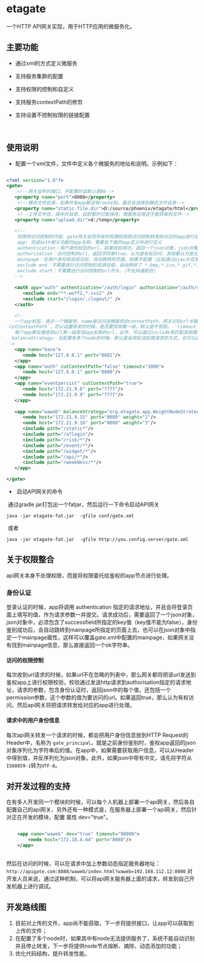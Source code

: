 # etagate
一个HTTP API网关实现，用于HTTP应用的微服务化。




## 主要功能

+ 通过xml的方式定义微服务

+ 支持服务集群的配置

+ 支持权限的控制和自定义

+ 支持服务contextPath的修剪

+ 支持设置不控制权限的链接配置

  ​


## 使用说明

+ 配置一个xml文件，文件中定义各个微服务的地址和说明。示例如下：

```xml

<?xml version="1.0"?>
<gate>
    <!--网关监听的端口，不配置的话默认是80-->
   <property name="port">8088</property>
    <!--静态文件目录，如果所有app都没有route到，最后会选择到静态文件目录--> 
   <property name="static.file.dir">D:/source/phoenix/etagate/html</property> 
    <!--上传文件后，保存的目录，目前暂时只能保存，微服务应用还不能获取到文件-->
   <property name="upload.dir">d:/temp</property>
   
   <!--
    权限和访问控制的内容，gate网关会将所有的权限校验和访问控制转发给对应的app进行处理
    app: 完成auth相关功能的app名称，需要在下面的app定义中进行定义
    authentication：用户身份校验的url，如果校验成功，返回一个json对象，json对象中存在successfield字段，就会认为校验通过，返回空或者返回的json中没有successfield字段，会认为不通过
    authorisation：访问控制的url，返回字符串true，认为是有权访问，其他都认为是无权访问
    mainpage：在用户身份校验成功后，自动跳转的页面，如果不配置（比如通过ajax方式发起的请求），直接返回ok字符串
    exclude end：不需要进行访问控制的资源后缀，自动排除了 *.bmp,*.ico,*.gif,*.jpg,*.png,*.woff,*.css,*.js 等文件
    exclude start：不需要进行访问控制的url开头，（不支持通配符）
   -->
 
   <auth app="auth" authentication="/auth/login" authorisation="/auth/checkPermission" mainpage= "/auth/mainpage" successfield="userid">
      <exclude end="**.woff2,*.css2" />
      <exclude start="/login/,/logout/" />
   </auth>

   <!--
   一个app标签，表示一个微服务，name是访问该微服务的contextPath，网关识别url中第一级，将其作为微服务的名称，相应的转发给该服务进行处理。通过配置
`cutContextPath`，可以设置转发的时候，是否要剪除第一级，默认是不剪除。 `timeout`表示转发请求时候的超时时间，默认值为5000。
   每个app都会接收到url第一级是该app名称的url，此外，可以通过include来匹配其他路径，支持通配符和正则表达式
  balanceStrategy: 当配置有多个node的时候，默认是采用轮流处理请求的方式，也可以通过配置一个NodeStragegy实现，来指定对请求处理的逻辑，目前系统还提供一个WeightNodeStrategy实现，可以通过node节点指定的weight来分发请求。
-->
   <app name="base">
      <node host="127.0.0.1" port="8082"/>
   </app>
   <app name="auth" cutContextPath="false" timeout="3000">
      <node host="127.0.0.1" port="8080"/>
   </app>
   <app name="eventpersist" cutContextPath="true">
      <node host="172.21.9.8" port="7777"/>
      <node host="172.21.9.9" port="7777"/>
   </app>      
  
   <app name="waweb" balanceStrategy="org.etagate.app.WeightNodeStrategy">
      <node host="172.21.9.15" port="8080" weight="1"/>
      <node host="172.21.9.16" port="8080" weight="3"/>
      <include path="/static*"/>
      <include path="/a?login"/>
      <include path="/risk/*"/>
      <include path="/event/*"/>
      <include path="/widget/*"/>
      <include path="/api/*"/>
      <include path="/weakNess/*"/>
   </app>

</gate>
```

+  启动API网关的命令

  通过gradle jar打包出一个fatjar，然后运行一下命令启动API网关

  `java -jar etagate-fat.jar  -gfile conf/gate.xml`
  
  或者
  
  `java -jar etagate-fat.jar  -gfile http://you.config.server/gate.xml`



## 关于权限整合

api网关本身不处理权限，而是将权限委托给鉴权的app节点进行处理。

### 身份认证
登录认证的时候，app将调用 authentication 指定的请求地址，并且会将登录页面上填写的值，作为请求参数一并提交。请求成功后，需要返回了一个json对象，json对象中，必须包含了successfield所指定的key值（key值不能为false），身份鉴别成功后，会自动跳转到mainpage所指定的页面上去，也可以在json对象中指定一个mainpage属性，这样可以覆盖gate.xml中配置的mainpage，如果网关没有找到mainpage信息，那么直接返回一个ok字符串。

#### 访问的权限控制
每次收到url请求的时候，如果url不在忽略的列表中，那么网关都将把该url发送到鉴权app上进行权限校验，校验通过发送http请求到authorisation指定的请求地址，请求的参数，包含身份认证时，返回json中的每个值，还包括一个permission参数，这个参数的值为要访问的url。如果返回true，那么认为有权访问，然后api网关将把请求转发给对应的app进行处理。

#### 请求中的用户身份信息
每次api网关转发一个请求的时候，都会把用户身份信息放到HTTP Request的Header中，名称为 `gate_principal`，就是之前身份鉴别时，鉴权app返回的json对象序列化为字符串后的值。在app中，如果需要获取用户信息，可以从Header中得到值，并反序列化为json对象。此外，如果json中带有中文，请先将字符从`ISO8859-1`转为`UTF-8`。


## 对开发过程的支持
在有多人开发同一个模块的时候，可以每个人机器上部署一个api网关，然后各自配置自己的api网关，另外还有一种模式是，在服务器上部署一个api网关，然后针对正在开发的模块，配置 属性 dev="true"。

```xml

    <app name="waweb" dev="true" timeout="90000">
        <node host="172.18.4.44" port="8080"/>
    </app>   
 
```
然后在访问的时候，可以在请求中加上参数动态指定服务器地址：
`http://apigate.com:8888/waweb/index.html?waweb=192.168.112.12:8000`
对开发人员来说，通过这种机制，可以将api网关服务器上面的请求，转发到自己开发机器上进行调试。


## 开发路线图

1. 目前对上传的文件，app尚不能获取，下一步将提供接口，让app可以获取到上传的文件；
2. 在配置了多个node时，如果其中有node无法提供服务了，系统不能自动识别并且停止转发，下一步将提供node节点熔断、摘除、动态添加的功能；
3. 优化代码结构，提升转发性能。


